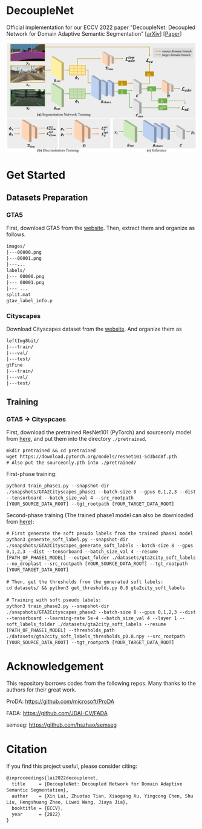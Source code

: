 # DecoupleNet
Official implementation for our ECCV 2022 paper "DecoupleNet: Decoupled Network for Domain Adaptive Semantic Segmentation" [[arXiv](https://arxiv.org/pdf/2207.09988.pdf)] [[Paper](https://www.ecva.net/papers/eccv_2022/papers_ECCV/papers/136930362.pdf)]

<div align="center">
  <img src="figs/fig.png"/>
</div>

# Get Started

## Datasets Preparation

### GTA5
First, download GTA5 from the [website](https://download.visinf.tu-darmstadt.de/data/from_games/). Then, extract them and organize as follows.
```
images/
|---00000.png
|---00001.png
|---...
labels/
|--- 00000.png
|--- 00001.png
|--- ...
split.mat
gtav_label_info.p
```

### Cityscapes

Download Cityscapes dataset from the [website](https://www.cityscapes-dataset.com/). And organize them as 
```
leftImg8bit/
|---train/
|---val/
|---test/
gtFine
|---train/
|---val/
|---test/
```

## Training

### GTA5 -> Cityspcaes
First, download the pretrained ResNet101 (PyTorch) and sourceonly model from [here](https://mycuhk-my.sharepoint.com/:u:/g/personal/1155154502_link_cuhk_edu_hk/EVowKrywcUVJhK0tbO_ebxQBv83FCISbGW_2fTeCWiFvGA), and put them into the directory `./pretrained`.
```
mkdir pretrained && cd pretrained
wget https://download.pytorch.org/models/resnet101-5d3b4d8f.pth
# Also put the sourceonly.pth into ./pretrained/
```

First-phase training:
```
python3 train_phase1.py --snapshot-dir ./snapshots/GTA2Cityscapes_phase1 --batch-size 8 --gpus 0,1,2,3 --dist --tensorboard --batch_size_val 4 --src_rootpath [YOUR_SOURCE_DATA_ROOT] --tgt_rootpath [YOUR_TARGET_DATA_ROOT]
```

Second-phase training (The trained phase1 model can also be downloaded from [here](https://mycuhk-my.sharepoint.com/:f:/g/personal/1155154502_link_cuhk_edu_hk/EmhCkQ_lJ1FLr9Dj2QopYHkB4gyXPOC2BUzjmw4jGq6FSQ?e=m8XPfC)):
```
# First generate the soft pesudo labels from the trained phase1 model
python3 generate_soft_label.py --snapshot-dir ./snapshots/GTA2Cityscapes_generate_soft_labels --batch-size 8 --gpus 0,1,2,3 --dist --tensorboard --batch_size_val 4 --resume [PATH_OF_PHASE1_MODEL] --output_folder ./datasets/gta2city_soft_labels --no_droplast --src_rootpath [YOUR_SOURCE_DATA_ROOT] --tgt_rootpath [YOUR_TARGET_DATA_ROOT]

# Then, get the thresholds from the generated soft labels: 
cd datasets/ && python3 get_thresholds.py 0.8 gta2city_soft_labels

# Training with soft pseudo labels:
python3 train_phase2.py --snapshot-dir ./snapshots/GTA2Cityscapes_phase2 --batch-size 8 --gpus 0,1,2,3 --dist --tensorboard --learning-rate 5e-4 --batch_size_val 4 --layer 1 --soft_labels_folder ./datasets/gta2city_soft_labels --resume [PATH_OF_PHASE1_MODEL] --thresholds_path ./datasets/gta2city_soft_labels_thresholds_p0.8.npy --src_rootpath [YOUR_SOURCE_DATA_ROOT] --tgt_rootpath [YOUR_TARGET_DATA_ROOT]
```

# Acknowledgement
This repository borrows codes from the following repos. Many thanks to the authors for their great work.

ProDA: https://github.com/microsoft/ProDA

FADA: https://github.com/JDAI-CV/FADA

semseg: https://github.com/hszhao/semseg

# Citation
If you find this project useful, please consider citing:

```
@inproceedings{lai2022decouplenet,
  title     = {DecoupleNet: Decoupled Network for Domain Adaptive Semantic Segmentation},
  author    = {Xin Lai, Zhuotao Tian, Xiaogang Xu, Yingcong Chen, Shu Liu, Hengshuang Zhao, Liwei Wang, Jiaya Jia},
  booktitle = {ECCV},
  year      = {2022}
}
```